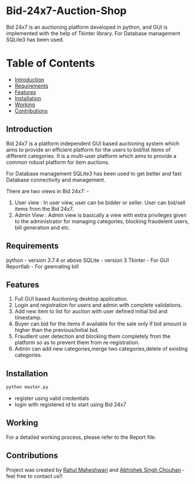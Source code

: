 # Bid-24x7-Auction-Shop
Bid 24x7 is an auctioning platform developed in python, and GUI is implemented with the help of Tkinter library. For Database management SQLite3 has been used.

# Table of Contents
- [Introduction](#introduction)
- [Requirements](#requirements)
- [Features](#features)
- [Installation](#installation)
- [Working](#working)
- [Contributions](#contributions)


## Introduction
Bid 24x7 is a platform independent GUI based auctioning system which aims to provide an efficient platform for the users to bid/list items of different categories. It is a multi-user platform which aims to provide a common robust platform for item auctions.

For Database management SQLite3 has been used to get better and fast Database connectivity and management.

There are two views in Bid 24x7: -
1. User view : In user view, user can be bidder or seller. User can bid/sell items from the Bid 24x7.
2. Admin View : Admin view is basically a view with extra privileges given to the administrator for managing categories, blocking fraudelent users, bill generation and etc.

## Requirements
python - version 3.7.4 or above
SQLite - version 3
Tkinter - For GUI
Reportlab - For geenrating bill

## Features
1. Full GUI based Auctioning desktop application.
2. Login and registration for users and admin with complete validations.
3. Add new item to list for auction with user defined initial bid and timestamp.
4. Buyer can bid for the items if available for the sale only if bid amount is higher than the previous/initial bid.
5. Fraudlent user detection and blocking them completely from the platform so as to prevent them from re-registration.
6. Admin can add new categories,merge two categories,delete of existing categories.

## Installation
```bash
python master.py
```

- register using valid credentials
- login with registered id to start using Bid 24x7

## Working
For a detailed working process, please refer to the Report file.

## Contributions
Project was created by [Rahul Maheshwari](mailto:rahul19027@iiitd.ac.in) and [Abhishek Singh Chouhan](mailto:abhishek19085@iiitd.ac.in) - feel free to contact us!!
